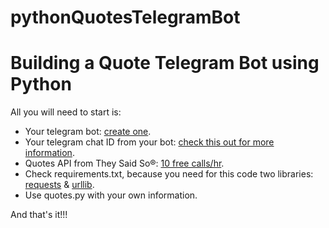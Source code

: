# pythonQuotesTelegramBot
# Building a Quote Telegram Bot using Python
All you will need to start is:
* Your telegram bot: [create one](https://core.telegram.org/bots).
* Your telegram chat ID from your bot: [check this out for more information](https://core.telegram.org/bots#3-how-do-i-create-a-bot).
* Quotes API from They Said So®: [10 free calls/hr](https://theysaidso.com/api/).
* Check requirements.txt, because you need for this code two libraries: [requests](https://pypi.org/project/requests/) & [urllib](https://pypi.org/project/urllib3/).
* Use quotes.py with your own information.

And that's it!!!
